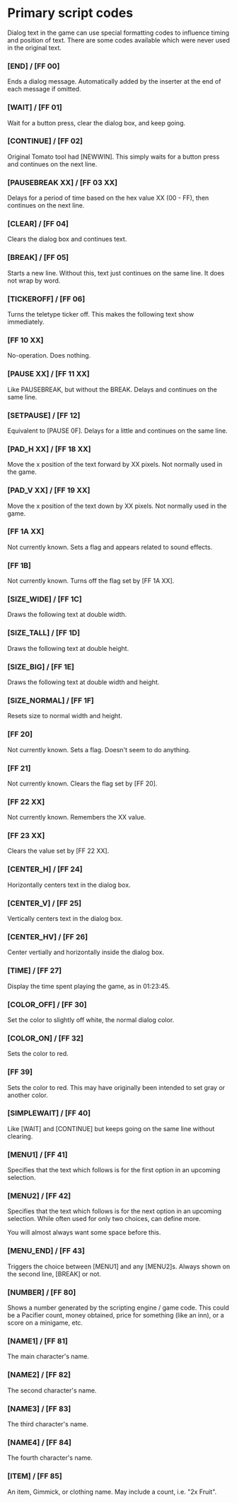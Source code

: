 Primary script codes
===========

Dialog text in the game can use special formatting codes to influence timing and position of text.
There are some codes available which were never used in the original text.

### [END] / [FF 00]

Ends a dialog message.  Automatically added by the inserter at the end of each message if omitted.

### [WAIT] / [FF 01]

Wait for a button press, clear the dialog box, and keep going.

### [CONTINUE] / [FF 02]

Original Tomato tool had [NEWWIN].  This simply waits for a button press and continues on the next
line.

### [PAUSEBREAK XX] / [FF 03 XX]

Delays for a period of time based on the hex value XX (00 - FF), then continues on the next line.

### [CLEAR] / [FF 04]

Clears the dialog box and continues text.

### [BREAK] / [FF 05]

Starts a new line.  Without this, text just continues on the same line.  It does not wrap by word.

### [TICKEROFF] / [FF 06]

Turns the teletype ticker off.  This makes the following text show immediately.

### [FF 10 XX]

No-operation.  Does nothing.

### [PAUSE XX] / [FF 11 XX]

Like PAUSEBREAK, but without the BREAK.  Delays and continues on the same line.

### [SETPAUSE] / [FF 12]

Equivalent to [PAUSE 0F].  Delays for a little and continues on the same line.

### [PAD_H XX] / [FF 18 XX]

Move the x position of the text forward by XX pixels.  Not normally used in the game.

### [PAD_V XX] / [FF 19 XX]

Move the x position of the text down by XX pixels.  Not normally used in the game.

### [FF 1A XX]

Not currently known.  Sets a flag and appears related to sound effects.

### [FF 1B]

Not currently known.  Turns off the flag set by [FF 1A XX].

### [SIZE_WIDE] / [FF 1C]

Draws the following text at double width.

### [SIZE_TALL] / [FF 1D]

Draws the following text at double height.

### [SIZE_BIG] / [FF 1E]

Draws the following text at double width and height.

### [SIZE_NORMAL] / [FF 1F]

Resets size to normal width and height.

### [FF 20]

Not currently known.  Sets a flag.  Doesn't seem to do anything.

### [FF 21]

Not currently known.  Clears the flag set by [FF 20].

### [FF 22 XX]

Not currently known.  Remembers the XX value.

### [FF 23 XX]

Clears the value set by [FF 22 XX].

### [CENTER_H]  / [FF 24]

Horizontally centers text in the dialog box.

### [CENTER_V] / [FF 25]

Vertically centers text in the dialog box.

### [CENTER_HV] / [FF 26]

Center vertially and horizontally inside the dialog box.

### [TIME] / [FF 27]

Display the time spent playing the game, as in 01:23:45.

### [COLOR_OFF] / [FF 30]

Set the color to slightly off white, the normal dialog color.

### [COLOR_ON] / [FF 32]

Sets the color to red.

### [FF 39]

Sets the color to red.  This may have originally been intended to set gray or another color.

### [SIMPLEWAIT] / [FF 40]

Like [WAIT] and [CONTINUE] but keeps going on the same line without clearing.

### [MENU1] / [FF 41]

Specifies that the text which follows is for the first option in an upcoming selection.

### [MENU2] / [FF 42]

Specifies that the text which follows is for the next option in an upcoming selection.
While often used for only two choices, can define more.

You will almost always want some space before this.

### [MENU_END] / [FF 43]

Triggers the choice between [MENU1] and any [MENU2]s.  Always shown on the second line,
[BREAK] or not.

### [NUMBER] / [FF 80]

Shows a number generated by the scripting engine / game code.  This could be a Pacifier count,
money obtained, price for something (like an inn), or a score on a minigame, etc.

### [NAME1] / [FF 81]

The main character's name.

### [NAME2] / [FF 82]

The second character's name.

### [NAME3] / [FF 83]

The third character's name.

### [NAME4] / [FF 84]

The fourth character's name.

### [ITEM] / [FF 85]

An item, Gimmick, or clothing name.  May include a count, i.e. "2x Fruit".
